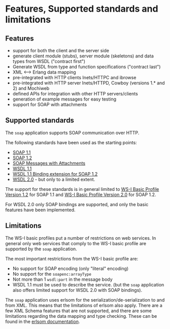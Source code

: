 # Features, Supported standards and limitations

## Features
- support for both the client and the server side
- generate client module (stubs), server module (skeletons) and data types
  from WSDL ("contract first")
- Generate WSDL from type and function specifications ("contract last")
- XML <--> Erlang data mapping
- pre-integrated with HTTP clients Inets/HTTPC and ibrowse
- pre-integrated with HTTP server Inets/HTTPD, Cowboy (versions 1.* and 2) and Mochiweb
- defined APIs for integration with other HTTP servers/clients
- generation of example messages for easy testing
- support for SOAP with attachments

## Supported standards
The `soap` application supports SOAP communication over HTTP.  

The following standards have been used as the starting points:
- [SOAP 1.1](https://www.w3.org/TR/2000/NOTE-SOAP-20000508/)
- [SOAP 1.2](https://www.w3.org/TR/soap/)
- [SOAP Messages with Attachments](https://www.w3.org/TR/SOAP-attachments)
- [WSDL 1.1](https://www.w3.org/TR/2001/NOTE-wsdl-20010315)
- [WSDL 1.1 Binding extension for SOAP 1.2](https://www.w3.org/Submission/wsdl11soap12/)
- [WSDL 2.0](https://www.w3.org/TR/2007/REC-wsdl20-20070626/) - but only to a limited extent.

The support for these standards is in general limited to [WS-I Basic Profile Version 1.2](http://ws-i.org/profiles/basicprofile-1.2-2010-11-09.html) for
SOAP 1.1 and [WS-I Basic Profile Version 2.0](http://ws-i.org/profiles/BasicProfile-2.0-2010-11-09.html) for SOAP
1.2.

For WSDL 2.0 only SOAP bindings are supported, and only the basic features
have been implemented.


## Limitations
The WS-I basic profiles put a number of restrictions on web services. In
general only web services that comply to the WS-I basic profile are 
supported by the `soap` application.

The most important restrictions from the WS-I basic profile are:
- No support for SOAP encoding (only "literal" encoding) 
- No support for the `soapenc:arrayType`
- Not more than 1 `wsdl:part` in the message body
- WSDL 1.1 must be used to describe the service. (but the `soap` application
  also offers limited support for WSDL 2.0 with SOAP bindings).

The `soap` application uses erlsom for the serialization/de-serialization to and
from XML. This means that the limitations of erlsom also apply. There are a
few XML Schema features that are not supported, and there are some
limitations regarding the data mapping and type checking. These can be found in
the [erlsom documentation](https://github.com/willemdj/erlsom/blob/master/README.md).

